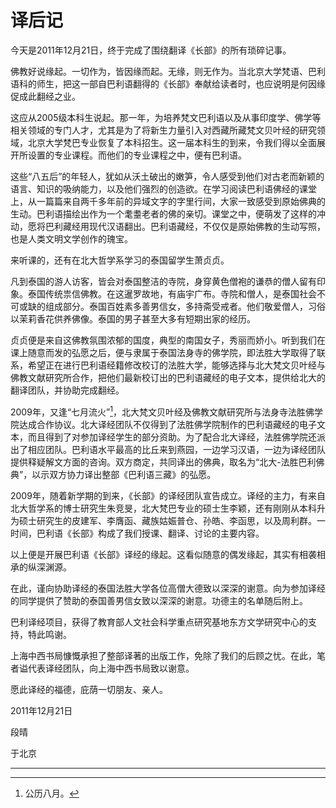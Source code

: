 # 译后记

今天是2011年12月21日，终于完成了围绕翻译《长部》的所有琐碎记事。

佛教好说缘起。一切作为，皆因缘而起。无缘，则无作为。当北京大学梵语、巴利语科的师生，把这一部自巴利语翻得的《长部》奉献给读者时，也应说明是何因缘促成此翻经之业。

这应从2005级本科生说起。那一年，为培养梵文巴利语以及从事印度学、佛学等相关领域的专门人才，尤其是为了将新生力量引入对西藏所藏梵文贝叶经的研究领域，北京大学梵巴专业恢复了本科招生。这一届本科生的到来，令我们得以全面展开所设置的专业课程。而他们的专业课程之中，便有巴利语。

这些“八五后”的年轻人，犹如从沃土破出的嫩笋，令人感受到他们对古老而新颖的语言、知识的吸纳能力，以及他们强烈的创造欲。在学习阅读巴利语佛经的课堂上，从一篇篇来自两千多年前的异域文字的字里行间，大家一致感受到原始佛典的生动。巴利语描绘出作为一个耄耋老者的佛的亲切。课堂之中，便萌发了这样的冲动，愿将巴利藏经用现代汉语翻出。巴利语藏经，不仅仅是原始佛教的生动写照，也是人类文明文学创作的瑰宝。

来听课的，还有在北大哲学系学习的泰国留学生萧贞贞。

凡到泰国的游人访客，皆会对泰国整洁的寺院，身穿黄色僧袍的谦恭的僧人留有印象。泰国传统祟信佛教。在这暹罗故地，有庙宇广布。寺院和僧人，是泰国社会不可或缺的组成部分。泰国百姓素多善男信女，多持斋受戒者。他们敬爱僧人，习俗以茉莉香花供养佛像。泰国的男子甚至大多有短期出家的经历。

贞贞便是来自这佛教氛围浓郁的国度，典型的南国女子，秀丽而娇小。听到我们在课上随意而发的弘愿之后，便与隶属于泰国法身寺的佛学院，即法胜大学取得了联系，希望正在进行巴利语经籍修改校订的法胜大学，能够选择与北大梵文贝叶经与佛教文献研究所合作，把他们最新校订出的巴利语藏经的电子文本，提供给北大的翻译团队，并协助完成翻经。

2009年，又逢“七月流火”[^1]，北大梵文贝叶经及佛教文献研究所与法身寺法胜佛学院达成合作协议。北大译经团队不仅得到了法胜佛学院制作的巴利语藏经的电子文本，而且得到了对参加译经学生的部分资助。为了配合北大译经，法胜佛学院还派出了相应团队。巴利语水平最高的比丘来到燕园，一边学习汉语，一边为译经团队提供释疑解文方面的咨询。双方商定，共同译出的佛典，取名为“北大-法胜巴利佛典”，以示双方协力译出整部《巴利语三藏》的弘愿。

2009年，随着新学期的到来，《长部》的译经团队宣告成立。译经的主力，有来自北大哲学系的博士研究生朱竞旻，北大梵巴专业的硕士生李颖，还有刚刚从本科升为硕士研究生的皮建军、李膺函、藏族姑娠普仓、孙皓、李函思，以及周利群。一时间，巴利语《长部》构成了我们授课、翻译、讨论的主要内容。

以上便是开展巴利语《长部》译经的缘起。这看似随意的偶发缘起，其实有相袭相承的纵深渊源。

在此，谨向协助译经的泰国法胜大学各位高僧大德致以深深的谢意。向为参加译经的同学提供了赞助的泰国善男信女致以深深的谢意。功德主的名单随后附上。

巴利译经项目，获得了教育部人文社会科学重点研究基地东方文学研究中心的支持，特此鸣谢。

上海中西书局慷慨承担了整部译著的出版工作，免除了我们的后顾之忧。在此，笔者谥代表译经团队，向上海中西书局致以谢意。

愿此译经的福德，庇荫一切朋友、亲人。

2011年12月21日

段晴

于北京

---

[^1]: 公历八月。
